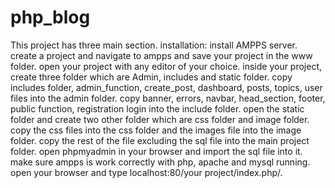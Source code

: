 # php_blog
This project has three main section.
installation: install AMPPS server.
create a project and navigate to ampps and save your project in the www folder.
open your project with any editor of your choice.
inside your project, create three folder which are Admin, includes and static folder.
copy includes folder, admin_function, create_post, dashboard, posts, topics, user files into the admin folder.
copy banner, errors, navbar, head_section, footer, public function, registration login into the include folder.
open the static folder and create two other folder which are css folder and image folder. copy the css files into the css folder and the images file into the image folder.
copy the rest of the file excluding the sql file into the main project folder.
open phpmyadmin in your browser and import the sql file into it.
make sure ampps is work correctly with php, apache and mysql running.
open your browser and type localhost:80/your project/index.php/.
